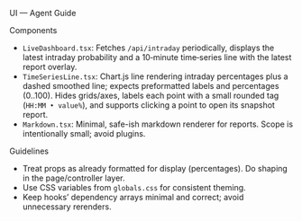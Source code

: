 UI — Agent Guide

Components
- `LiveDashboard.tsx`: Fetches `/api/intraday` periodically, displays the latest intraday probability and a 10‑minute time‑series line with the latest report overlay.
- `TimeSeriesLine.tsx`: Chart.js line rendering intraday percentages plus a dashed smoothed line; expects preformatted labels and percentages (0..100). Hides grids/axes, labels each point with a small rounded tag (`HH:MM • value%`), and supports clicking a point to open its snapshot report.
- `Markdown.tsx`: Minimal, safe-ish markdown renderer for reports. Scope is intentionally small; avoid plugins.

Guidelines
- Treat props as already formatted for display (percentages). Do shaping in the page/controller layer.
- Use CSS variables from `globals.css` for consistent theming.
- Keep hooks’ dependency arrays minimal and correct; avoid unnecessary rerenders.
